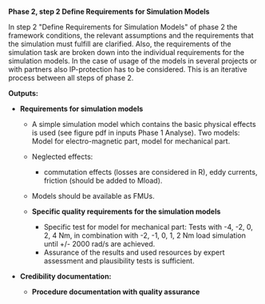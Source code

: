 **Phase 2, step 2 Define Requirements for Simulation Models**

In step 2 "Define Requirements for Simulation Models" of phase 2 the framework conditions, the relevant assumptions and the requirements that the simulation must fulfill are clarified. Also, the requirements of the simulation task are broken down into the individual requirements for the simulation models. In the case of usage of the models in several projects or with partners also IP-protection has to be considered. This is an iterative process between all steps of phase 2.

**Outputs:**
- **Requirements for simulation models**
  - A simple simulation model which contains the basic physical effects is used (see figure pdf in inputs Phase 1 Analyse). Two models: Model for electro-magnetic part, model for mechanical part.
  - Neglected effects:
    - commutation effects (losses are considered in R), eddy currents, friction (should be added to Mload).
  - Models should be available as FMUs.
  
  - **Specific quality requirements for the simulation models**
    - Specific test for model for mechanical part: Tests with -4, -2, 0, 2, 4 Nm, in combination with -2, -1, 0, 1, 2 Nm load simulation until +/- 2000 rad/s are achieved.
    - Assurance of the results and used resources by expert assessment and plausibility tests is sufficient.

- **Credibility documentation:**
  - **Procedure documentation with quality assurance**